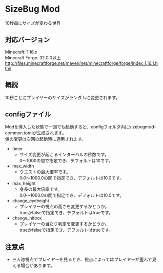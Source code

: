 # SizeBug Mod
10秒毎にサイズが変わる世界

## 対応バージョン
Minecraft: 1.16.x<br>
Minecraft Forge: 32.0.0以上<br>
http://files.minecraftforge.net/maven/net/minecraftforge/forge/index_1.16.1.html

## 概説
10秒ごとにプレイヤーのサイズがランダムに変更されます。

## configファイル
Modを導入した状態で一回でも起動すると、configフォルダ内にsizebugmod-common.tomlが生成されます。<br>
値の変更は次回の起動時に適用されます。
- timer
  - サイズ変更が起こるインターバルの秒数です。<br>
    0～1000の間で指定でき、デフォルトは10です。
- max_width
  - ウエストの最大倍率です。<br>
    0.0～1000.0の間で指定でき、デフォルトは10.0です。
- max_height
  - 身長の最大倍率です。<br>
    0.0～1000.0の間で指定でき、デフォルトは10.0です。
- change_eyeheight
  - プレイヤーの視点の高さを変更するかどうか。<br>
    trueかfalseで指定でき、デフォルトはtrueです。
- change_hitbox
  - プレイヤーの当たり判定を変更するかどうか。<br>
    trueかfalseで指定でき、デフォルトはtrueです。

## 注意点
- 三人称視点でプレイヤーを見るとき、視点によってはプレイヤーが歪んで見える場合があります。